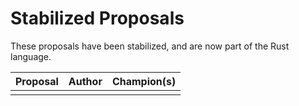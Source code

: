 # Stabilized Proposals

These proposals have been stabilized, and are now part of the Rust language.

| Proposal                                                                 | Author                                      | Champion(s)                                     |
| ------------------------------------------------------------------------ | ------------------------------------------- | ----------------------------------------------- |
|                                                                          |                                             |                                                 |
